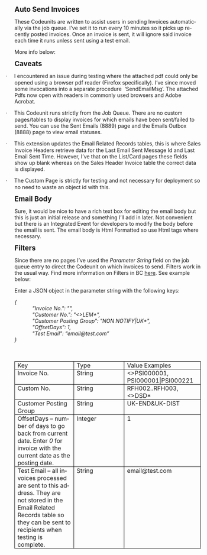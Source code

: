 <body lang="EN-GB" link="#0563C1" vlink="#954F72" style="tab-interval:36.0pt;
word-wrap:break-word">

<div class="WordSection1">

<p class="MsoNormal"><b><span style="font-size:14.0pt;line-height:107%">Auto Send
Invoices<o:p></o:p></span></b></p>

<p class="MsoNormal">These <span class="SpellE">Codeunits</span> are written to
assist users in sending Invoices automatically via the job queue. I’ve set it
to run every 10 minutes so it picks up recently posted invoices. Once an
invoice is sent, it will ignore said invoice each time it runs unless sent
using a test email. </p>

<p class="MsoNormal">More info below:</p>

<p class="MsoNormal"><b><span style="font-size:14.0pt;line-height:107%">Caveats<o:p></o:p></span></b></p>

<p class="MsoListParagraphCxSpFirst" style="text-indent:-18.0pt;mso-list:l0 level1 lfo2"><!--[if !supportLists]--><span style="font-family:Symbol;mso-fareast-font-family:Symbol;mso-bidi-font-family:
Symbol"><span style="mso-list:Ignore">·<span style="font:7.0pt &quot;Times New Roman&quot;">&nbsp;&nbsp;&nbsp;&nbsp;&nbsp;&nbsp;&nbsp;
</span></span></span><!--[endif]-->I encountered an issue during testing where the attached
pdf could only be opened using a browser pdf reader (Firefox specifically). I’ve
since moved some invocations into a separate procedure <span style="mso-spacerun:yes">&nbsp;</span>‘<span class="SpellE">SendEmailMsg</span>’. The
attached Pdfs now open with readers in commonly used browsers and Adobe
Acrobat.</p>

<p class="MsoListParagraphCxSpMiddle" style="text-indent:-18.0pt;mso-list:l0 level1 lfo2"><!--[if !supportLists]--><span style="font-family:Symbol;mso-fareast-font-family:Symbol;mso-bidi-font-family:
Symbol"><span style="mso-list:Ignore">·<span style="font:7.0pt &quot;Times New Roman&quot;">&nbsp;&nbsp;&nbsp;&nbsp;&nbsp;&nbsp;&nbsp;
</span></span></span><!--[endif]-->This <span class="SpellE">Codeunit</span> runs
strictly from the Job Queue. There are no custom pages/tables to display
invoices for which emails have been sent/failed to send. You can use the Sent
Emails (8889) page and the Emails Outbox (8888) page to view email statuses. </p>

<p class="MsoListParagraphCxSpMiddle" style="text-indent:-18.0pt;mso-list:l0 level1 lfo2"><!--[if !supportLists]--><span style="font-family:Symbol;mso-fareast-font-family:Symbol;mso-bidi-font-family:
Symbol"><span style="mso-list:Ignore">·<span style="font:7.0pt &quot;Times New Roman&quot;">&nbsp;&nbsp;&nbsp;&nbsp;&nbsp;&nbsp;&nbsp;
</span></span></span><!--[endif]-->This extension updates the Email Related Records
tables, this is where Sales Invoice Headers retrieve data for the Last Email
Sent Message Id and Last Email Sent Time. However, I’ve that on the List/Card
pages these fields show up blank whereas on the Sales Header Invoice table the
correct data is displayed.</p>

<p class="MsoListParagraphCxSpLast" style="text-indent:-18.0pt;mso-list:l0 level1 lfo2"><!--[if !supportLists]--><span style="font-family:Symbol;mso-fareast-font-family:Symbol;mso-bidi-font-family:
Symbol"><span style="mso-list:Ignore">·<span style="font:7.0pt &quot;Times New Roman&quot;">&nbsp;&nbsp;&nbsp;&nbsp;&nbsp;&nbsp;&nbsp;
</span></span></span><!--[endif]-->The Custom Page is strictly for testing and not
necessary for deployment so no need to waste an object id with this. </p>

<p class="MsoNormal"><b><span style="font-size:14.0pt;line-height:107%">Email
Body<o:p></o:p></span></b></p>

<p class="MsoNormal">Sure, it would be nice to have a rich text box for editing the
email body but this is just an initial release and something I’ll add in later.
Not convenient but there is an Integrated Event for developers to modify the
body before the email is sent. The email body is Html Formatted so use Html
tags where necessary.</p>

<p class="MsoNormal"><b><span style="font-size:14.0pt;line-height:107%">Filters<o:p></o:p></span></b></p>

<p class="MsoNormal">Since there are no pages I’ve used the <i>Parameter String</i>
field on the job queue entry to direct the <span class="SpellE">Codeunit</span>
on which invoices to send. Filters work in the usual way. Find more information
on Filters in BC <a href="https://learn.microsoft.com/en-us/dynamics365/business-central/ui-enter-criteria-filters#set-filters-in-reports-batch-jobs-and-xmlports">here</a>.
See example below:</p>

<p class="MsoNormal">Enter a JSON object in the parameter string with the
following keys:</p>

<p class="MsoNormal" style="margin-bottom:0cm;margin-bottom:0cm;margin-top:0cm;
mso-margin-bottom-alt:8.0pt;mso-margin-top-alt:0cm;mso-add-space:auto"><i>{<o:p></o:p></i></p>

<p class="MsoNormal" style="margin-bottom:0cm;margin-bottom:0cm;margin-top:0cm;
mso-margin-bottom-alt:8.0pt;mso-margin-top-alt:0cm;mso-add-space:auto;
text-indent:36.0pt"><i>"Invoice No.": "",<o:p></o:p></i></p>

<p class="MsoNormal" style="margin-bottom:0cm;margin-bottom:0cm;margin-top:0cm;
mso-margin-bottom-alt:8.0pt;mso-margin-top-alt:0cm;mso-add-space:auto;
text-indent:36.0pt"><i>"Customer No.": "&lt;&gt;LEM*",<o:p></o:p></i></p>

<p class="MsoNormal" style="margin-bottom:0cm;margin-bottom:0cm;margin-top:0cm;
mso-margin-bottom-alt:8.0pt;mso-margin-top-alt:0cm;mso-add-space:auto;
text-indent:36.0pt"><i>"Customer Posting Group": "NON
NOTIFY|UK*",<o:p></o:p></i></p>

<p class="MsoNormal" style="margin-bottom:0cm;margin-bottom:0cm;margin-top:0cm;
mso-margin-bottom-alt:8.0pt;mso-margin-top-alt:0cm;mso-add-space:auto;
text-indent:36.0pt"><i>"<span class="SpellE">OffsetDays</span>": 1,<o:p></o:p></i></p>

<p class="MsoNormal" style="margin-bottom:0cm;margin-bottom:0cm;margin-top:0cm;
mso-margin-bottom-alt:8.0pt;mso-margin-top-alt:0cm;mso-add-space:auto;
text-indent:36.0pt"><i>"Test Email": “<span class="MsoHyperlink">email@test.com</span>”<o:p></o:p></i></p>

<p class="MsoNormal" style="margin-bottom:0cm;margin-bottom:0cm;margin-top:0cm;
mso-margin-bottom-alt:8.0pt;mso-margin-top-alt:0cm;mso-add-space:auto"><i>}<o:p></o:p></i></p>

<p class="MsoNormal" style="margin-bottom:0cm;margin-bottom:0cm;margin-top:0cm;
mso-margin-bottom-alt:8.0pt;mso-margin-top-alt:0cm;mso-add-space:auto"><o:p>&nbsp;</o:p></p>

<p class="MsoNormal" style="margin-bottom:0cm;margin-bottom:0cm;margin-top:0cm;
mso-margin-bottom-alt:8.0pt;mso-margin-top-alt:0cm;mso-add-space:auto"><o:p>&nbsp;</o:p></p>

<table class="MsoTableGrid" border="1" cellspacing="0" cellpadding="0" style="border-collapse:collapse;border:none;mso-border-alt:solid windowtext .5pt;
 mso-yfti-tbllook:1184;mso-padding-alt:0cm 5.4pt 0cm 5.4pt">
 <tbody><tr style="mso-yfti-irow:0;mso-yfti-firstrow:yes">
  <td width="207" valign="top" style="width:155.15pt;border:solid windowtext 1.0pt;
  mso-border-alt:solid windowtext .5pt;padding:0cm 5.4pt 0cm 5.4pt">
  <p class="MsoNormal" style="margin-bottom:0cm;margin-bottom:0cm;margin-top:
  0cm;mso-margin-bottom-alt:12.75pt;mso-margin-top-alt:0cm;mso-add-space:auto;
  line-height:normal">Key</p>
  </td>
  <td width="191" valign="top" style="width:143.15pt;border:solid windowtext 1.0pt;
  border-left:none;mso-border-left-alt:solid windowtext .5pt;mso-border-alt:
  solid windowtext .5pt;padding:0cm 5.4pt 0cm 5.4pt">
  <p class="MsoNormal" style="margin-bottom:0cm;margin-bottom:0cm;margin-top:
  0cm;mso-margin-bottom-alt:12.75pt;mso-margin-top-alt:0cm;mso-add-space:auto;
  line-height:normal">Type</p>
  </td>
  <td width="203" valign="top" style="width:152.5pt;border:solid windowtext 1.0pt;
  border-left:none;mso-border-left-alt:solid windowtext .5pt;mso-border-alt:
  solid windowtext .5pt;padding:0cm 5.4pt 0cm 5.4pt">
  <p class="MsoNormal" style="margin-bottom:0cm;margin-bottom:0cm;margin-top:
  0cm;mso-margin-bottom-alt:12.75pt;mso-margin-top-alt:0cm;mso-add-space:auto;
  line-height:normal">Value Examples</p>
  </td>
 </tr>
 <tr style="mso-yfti-irow:1">
  <td width="207" valign="top" style="width:155.15pt;border:solid windowtext 1.0pt;
  border-top:none;mso-border-top-alt:solid windowtext .5pt;mso-border-alt:solid windowtext .5pt;
  padding:0cm 5.4pt 0cm 5.4pt">
  <p class="MsoNormal" style="margin-bottom:0cm;margin-bottom:0cm;margin-top:
  0cm;mso-margin-bottom-alt:12.75pt;mso-margin-top-alt:0cm;mso-add-space:auto;
  line-height:normal">Invoice No.</p>
  </td>
  <td width="191" valign="top" style="width:143.15pt;border-top:none;border-left:
  none;border-bottom:solid windowtext 1.0pt;border-right:solid windowtext 1.0pt;
  mso-border-top-alt:solid windowtext .5pt;mso-border-left-alt:solid windowtext .5pt;
  mso-border-alt:solid windowtext .5pt;padding:0cm 5.4pt 0cm 5.4pt">
  <p class="MsoNormal" style="margin-bottom:0cm;margin-bottom:0cm;margin-top:
  0cm;mso-margin-bottom-alt:12.75pt;mso-margin-top-alt:0cm;mso-add-space:auto;
  line-height:normal">String</p>
  </td>
  <td width="203" valign="top" style="width:152.5pt;border-top:none;border-left:
  none;border-bottom:solid windowtext 1.0pt;border-right:solid windowtext 1.0pt;
  mso-border-top-alt:solid windowtext .5pt;mso-border-left-alt:solid windowtext .5pt;
  mso-border-alt:solid windowtext .5pt;padding:0cm 5.4pt 0cm 5.4pt">
  <p class="MsoNormal" style="margin-bottom:0cm;margin-bottom:0cm;margin-top:
  0cm;mso-margin-bottom-alt:12.75pt;mso-margin-top-alt:0cm;mso-add-space:auto;
  line-height:normal">&lt;&gt;PSI000001, PSI000001|PSI000221</p>
  </td>
 </tr>
 <tr style="mso-yfti-irow:2">
  <td width="207" valign="top" style="width:155.15pt;border:solid windowtext 1.0pt;
  border-top:none;mso-border-top-alt:solid windowtext .5pt;mso-border-alt:solid windowtext .5pt;
  padding:0cm 5.4pt 0cm 5.4pt">
  <p class="MsoNormal" style="margin-bottom:0cm;margin-bottom:0cm;margin-top:
  0cm;mso-margin-bottom-alt:12.75pt;mso-margin-top-alt:0cm;mso-add-space:auto;
  line-height:normal">Custom No.</p>
  </td>
  <td width="191" valign="top" style="width:143.15pt;border-top:none;border-left:
  none;border-bottom:solid windowtext 1.0pt;border-right:solid windowtext 1.0pt;
  mso-border-top-alt:solid windowtext .5pt;mso-border-left-alt:solid windowtext .5pt;
  mso-border-alt:solid windowtext .5pt;padding:0cm 5.4pt 0cm 5.4pt">
  <p class="MsoNormal" style="margin-bottom:0cm;margin-bottom:0cm;margin-top:
  0cm;mso-margin-bottom-alt:12.75pt;mso-margin-top-alt:0cm;mso-add-space:auto;
  line-height:normal">String</p>
  </td>
  <td width="203" valign="top" style="width:152.5pt;border-top:none;border-left:
  none;border-bottom:solid windowtext 1.0pt;border-right:solid windowtext 1.0pt;
  mso-border-top-alt:solid windowtext .5pt;mso-border-left-alt:solid windowtext .5pt;
  mso-border-alt:solid windowtext .5pt;padding:0cm 5.4pt 0cm 5.4pt">
  <p class="MsoNormal" style="margin-bottom:0cm;margin-bottom:0cm;margin-top:
  0cm;mso-margin-bottom-alt:12.75pt;mso-margin-top-alt:0cm;mso-add-space:auto;
  line-height:normal">RFH002..RFH003, &lt;&gt;DSD*</p>
  </td>
 </tr>
 <tr style="mso-yfti-irow:3">
  <td width="207" valign="top" style="width:155.15pt;border:solid windowtext 1.0pt;
  border-top:none;mso-border-top-alt:solid windowtext .5pt;mso-border-alt:solid windowtext .5pt;
  padding:0cm 5.4pt 0cm 5.4pt">
  <p class="MsoNormal" style="margin-bottom:0cm;margin-bottom:0cm;margin-top:
  0cm;mso-margin-bottom-alt:12.75pt;mso-margin-top-alt:0cm;mso-add-space:auto;
  line-height:normal">Customer Posting Group</p>
  </td>
  <td width="191" valign="top" style="width:143.15pt;border-top:none;border-left:
  none;border-bottom:solid windowtext 1.0pt;border-right:solid windowtext 1.0pt;
  mso-border-top-alt:solid windowtext .5pt;mso-border-left-alt:solid windowtext .5pt;
  mso-border-alt:solid windowtext .5pt;padding:0cm 5.4pt 0cm 5.4pt">
  <p class="MsoNormal" style="margin-bottom:0cm;margin-bottom:0cm;margin-top:
  0cm;mso-margin-bottom-alt:12.75pt;mso-margin-top-alt:0cm;mso-add-space:auto;
  line-height:normal">String</p>
  </td>
  <td width="203" valign="top" style="width:152.5pt;border-top:none;border-left:
  none;border-bottom:solid windowtext 1.0pt;border-right:solid windowtext 1.0pt;
  mso-border-top-alt:solid windowtext .5pt;mso-border-left-alt:solid windowtext .5pt;
  mso-border-alt:solid windowtext .5pt;padding:0cm 5.4pt 0cm 5.4pt">
  <p class="MsoNormal" style="margin-bottom:0cm;margin-bottom:0cm;margin-top:
  0cm;mso-margin-bottom-alt:12.75pt;mso-margin-top-alt:0cm;mso-add-space:auto;
  line-height:normal">UK-END&amp;UK-DIST</p>
  </td>
 </tr>
 <tr style="mso-yfti-irow:4">
  <td width="207" valign="top" style="width:155.15pt;border:solid windowtext 1.0pt;
  border-top:none;mso-border-top-alt:solid windowtext .5pt;mso-border-alt:solid windowtext .5pt;
  padding:0cm 5.4pt 0cm 5.4pt">
  <p class="MsoNormal" style="margin-bottom:0cm;margin-bottom:0cm;margin-top:
  0cm;mso-margin-bottom-alt:12.75pt;mso-margin-top-alt:0cm;mso-add-space:auto;
  line-height:normal"><span class="SpellE">OffsetDays</span> – number of days to
  go back from current date. Enter <i>0 </i>for invoice with the current date
  as the posting date.</p>
  </td>
  <td width="191" valign="top" style="width:143.15pt;border-top:none;border-left:
  none;border-bottom:solid windowtext 1.0pt;border-right:solid windowtext 1.0pt;
  mso-border-top-alt:solid windowtext .5pt;mso-border-left-alt:solid windowtext .5pt;
  mso-border-alt:solid windowtext .5pt;padding:0cm 5.4pt 0cm 5.4pt">
  <p class="MsoNormal" style="margin-bottom:0cm;margin-bottom:0cm;margin-top:
  0cm;mso-margin-bottom-alt:12.75pt;mso-margin-top-alt:0cm;mso-add-space:auto;
  line-height:normal">Integer</p>
  </td>
  <td width="203" valign="top" style="width:152.5pt;border-top:none;border-left:
  none;border-bottom:solid windowtext 1.0pt;border-right:solid windowtext 1.0pt;
  mso-border-top-alt:solid windowtext .5pt;mso-border-left-alt:solid windowtext .5pt;
  mso-border-alt:solid windowtext .5pt;padding:0cm 5.4pt 0cm 5.4pt">
  <p class="MsoNormal" style="margin-bottom:0cm;margin-bottom:0cm;margin-top:
  0cm;mso-margin-bottom-alt:12.75pt;mso-margin-top-alt:0cm;mso-add-space:auto;
  line-height:normal">1</p>
  </td>
 </tr>
 <tr style="mso-yfti-irow:5;mso-yfti-lastrow:yes">
  <td width="207" valign="top" style="width:155.15pt;border:solid windowtext 1.0pt;
  border-top:none;mso-border-top-alt:solid windowtext .5pt;mso-border-alt:solid windowtext .5pt;
  padding:0cm 5.4pt 0cm 5.4pt">
  <p class="MsoNormal" style="margin-bottom:0cm;margin-bottom:0cm;margin-top:
  0cm;mso-margin-bottom-alt:12.75pt;mso-margin-top-alt:0cm;mso-add-space:auto;
  line-height:normal">Test Email – all invoices processed are sent to this
  address. They are not stored in the Email Related Records table so they can
  be sent to recipients when testing is complete.</p>
  </td>
  <td width="191" valign="top" style="width:143.15pt;border-top:none;border-left:
  none;border-bottom:solid windowtext 1.0pt;border-right:solid windowtext 1.0pt;
  mso-border-top-alt:solid windowtext .5pt;mso-border-left-alt:solid windowtext .5pt;
  mso-border-alt:solid windowtext .5pt;padding:0cm 5.4pt 0cm 5.4pt">
  <p class="MsoNormal" style="margin-bottom:0cm;margin-bottom:0cm;margin-top:
  0cm;mso-margin-bottom-alt:12.75pt;mso-margin-top-alt:0cm;mso-add-space:auto;
  line-height:normal">String</p>
  </td>
  <td width="203" valign="top" style="width:152.5pt;border-top:none;border-left:
  none;border-bottom:solid windowtext 1.0pt;border-right:solid windowtext 1.0pt;
  mso-border-top-alt:solid windowtext .5pt;mso-border-left-alt:solid windowtext .5pt;
  mso-border-alt:solid windowtext .5pt;padding:0cm 5.4pt 0cm 5.4pt">
  <p class="MsoNormal" style="margin-bottom:0cm;margin-bottom:0cm;margin-top:
  0cm;mso-margin-bottom-alt:12.75pt;mso-margin-top-alt:0cm;mso-add-space:auto;
  line-height:normal">email@test.com</p>
  </td>
 </tr>
</tbody></table>

<p class="MsoNormal" style="margin-bottom:0cm;margin-bottom:0cm;margin-top:0cm;
mso-margin-bottom-alt:8.0pt;mso-margin-top-alt:0cm;mso-add-space:auto"><o:p>&nbsp;</o:p></p>

<p class="MsoNormal"><o:p>&nbsp;</o:p></p>

<p class="MsoNormal"><o:p>&nbsp;</o:p></p>

</div>




</body>
